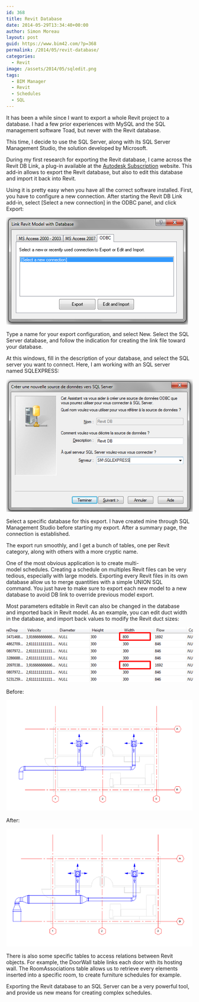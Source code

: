 ```yaml
---
id: 368
title: Revit Database
date: 2014-05-29T13:34:40+00:00
author: Simon Moreau
layout: post
guid: https://www.bim42.com/?p=368
permalink: /2014/05/revit-database/
categories:
  - Revit
image: /assets/2014/05/sqledit.png
tags:
  - BIM Manager
  - Revit
  - Schedules
  - SQL
---
```


It has been a while since I want to export a whole Revit project to a database. I had a few prior experiences with MySQL and the SQL management software Toad, but never with the Revit database.

This time, I decide to use the SQL Server, along with its SQL Server Management Studio, the solution developed by Microsoft.

During my first research for exporting the Revit database, I came across the Revit DB Link, a plug-in available at the [Autodesk Subscription](https://subscription.autodesk.com) website. This add-in allows to export the Revit database, but also to edit this database and import it back into Revit.

Using it is pretty easy when you have all the correct software installed. First, you have to configure a new connection. After starting the Revit DB Link add-in, select [Select a new connection] in the ODBC panel, and click Export:

![Linking interface](/assets/2014/05/linkinterface.jpg)

Type a name for your export configuration, and select New. Select the SQL Server database, and follow the indication for creating the link file toward your database.

At this windows, fill in the description of your database, and select the SQL server you want to connect. Here, I am working with an SQL server named SQLEXPRESS:

![Select Database](/assets/2014/05/dbselection.jpg)

Select a specific database for this export. I have created mine through SQL Management Studio before starting my export. After a summary page, the connection is established.

The export run smoothly, and I get a bunch of tables, one per Revit category, along with others with a more cryptic name. 

One of the most obvious application is to create multi-model schedules. Creating a schedule on multiples Revit files can be very tedious, especially with large models. Exporting every Revit files in its own database allow us to merge quantities with a simple UNION SQL command. You just have to make sure to export each new model to a new database to avoid DB link to override previous model export.

Most parameters editable in Revit can also be changed in the database and imported back in Revit model. As an example, you can edit duct width in the database, and import back values to modify the Revit duct sizes:

![Edit SQL](/assets/2014/05/sqledit.png)

Before:

![Before](/assets/2014/05/before.png)

After:

![After](/assets/2014/05/after.png)

There is also some specific tables to access relations between Revit objects. For example, the DoorWall table links each door with its hosting wall. The RoomAssociations table allows us to retrieve every elements inserted into a specific room, to create furniture schedules for example.

Exporting the Revit database to an SQL Server can be a very powerful tool, and provide us new means for creating complex schedules.
